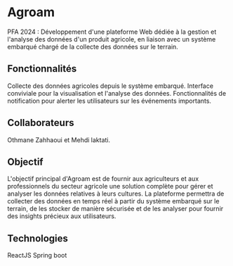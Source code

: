 # Agroam
PFA 2024 : 
Développement d'une plateforme Web dédiée à la gestion et l'analyse des données d'un produit agricole, 
en liaison avec un système embarqué chargé de la collecte des données sur le terrain.

## Fonctionnalités
Collecte des données agricoles depuis le système embarqué.
Interface conviviale pour la visualisation et l'analyse des données.
Fonctionnalités de notification pour alerter les utilisateurs sur les événements importants.


## Collaborateurs
Othmane Zahhaoui et 
Mehdi laktati.

## Objectif
L'objectif principal d'Agroam est de fournir aux agriculteurs et aux professionnels du secteur agricole une solution complète pour gérer et analyser les données relatives à leurs cultures. La plateforme permettra de collecter des données en temps réel à partir du système embarqué sur le terrain, de les stocker de manière sécurisée et de les analyser pour fournir des insights précieux aux utilisateurs.

## Technologies 
ReactJS
Spring boot
